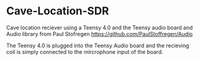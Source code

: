# Cave-Location-SDR
Cave location reciever using a Teensy 4.0 and the Teensy audio board and Audio library from Paul Stofregen
https://github.com/PaulStoffregen/Audio

The Teensy 4.0 is plugged into the Teensy Audio board and the recieving coil is simply connected to the mircrophone input of the board.
